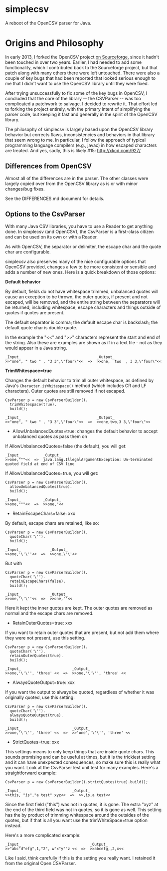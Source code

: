 # simplecsv

A reboot of the OpenCSV parser for Java.

# Origins and Philosophy

In early 2013, I forked the OpenCSV project [on Sourceforge](http://opencsv.sourceforge.net), since it hadn't been touched in over two years.  Earlier, I had needed to add some functionality, which I contributed back to the Sourceforge project, but that patch along with many others there were left untouched.  There were also a couple of key bugs that had been reported that looked serious enough to me that I didn't want to use the OpenCSV library until they were fixed.

After trying unsuccessfully to fix some of the key bugs in OpenCSV, I concluded that the core of the library -- the CSVParser -- was too complicated a patchwork to salvage.  I decided to rewrite it.  That effort led to forking the project entirely, with the primary intent of simplifying the parser code, but keeping it fast and generally in the spirit of the OpenCSV library.

The philosophy of simplecsv is largely based upon the OpenCSV library behavior but corrects flaws, inconsistencies and behaviors in that library that seem wrong to me.  In particular, I follow the approach of typical programming language compilers (e.g., javac) in how escaped characters are treated.  And yes, sadly, this is likely #15:  http://xkcd.com/927/


## Differences from OpenCSV

Almost all of the differences are in the parser.  The other classes were largely copied over from the OpenCSV library as is or with minor changes/bug fixes.

See the DIFFERENCES.md document for details.



## Options to the CsvParser

With many Java CSV libraries, you have to use a Reader to get anything done.  In simplecsv (and OpenCSV), the CsvParser is a first-class citizen and can be used on its own or with a Reader.

As with OpenCSV, the separator or delimiter, the escape char and the quote char are configurable.

simplecsv also preserves many of the nice configurable options that OpenCSV provided, changes a few to be more consistent or sensible and adds a number of new ones.  Here is a quick breakdown of those options:


**Default behavior**

By default, fields do not have whitespace trimmed, unbalanced quotes will cause an exception to be thrown, the outer quotes, if present and not escaped, will be removed, and the entire string between the separators will be returned, including whitespace, escape characters and things outside of quotes if quotes are present.

The default separator is comma; the default escape char is backslash; the default quote char is double quote.

In the example the "<<" and ">>" characters represent the start and end of the string.  Also these are examples are shown as if in a text file - not as they would appear in a Java string.

    _Input_                                  _Output_
    >>"one", " two " , "3 3",\"four\"<<  =>  >>one,  two  , 3 3,\"four\"<<


**TrimWhitespace=true**

Changes the default behavior to trim all outer whitespace, as defined by Java's `Character.isWhitespace()` method (which includes CR and LF characters).  Outer quotes are still removed if not escaped.

    CsvParser p = new CsvParserBuilder().
      trimWhitespace(true).
      build();

    _Input_                                  _Output_
    >>"one", " two " , "3 3",\"four\"<<  =>  >>one,two,3 3,\"four\"<<


* AllowUnbalancedQuotes=true:  changes the default behavior to accept unbalanced quotes as pass them on

If AllowUnbalancedQuotes=false (the default), you will get:

    _Input_          _Output_
    >>one,"""<<  =>  java.lang.IllegalArgumentException: Un-terminated quoted field at end of CSV line

If AllowUnbalancedQuotes=true, you will get:

    CsvParser p = new CsvParserBuilder().
      allowUnbalancedQuotes(true).
      build();

    _Input_          _Output_
    >>one,"""<<  =>  >>one,"<<


* RetainEscapeChars=false: xxx

By default, escape chars are retained, like so:

    CsvParser p = new CsvParserBuilder().
      quoteChar('\'').
      build();

    _Input_             _Output_
    >>one,'\'\''<<  =>  >>one,\'\'<<

But with

    CsvParser p = new CsvParserBuilder().
      quoteChar('\'').
      retainEscapeChars(false).
      build();

    _Input_             _Output_
    >>one,'\'\''<<  =>  >>one,''<<

Here it kept the inner quotes are kept.  The outer quotes are removed as normal and the escape chars are removed.


* RetainOuterQuotes=true:  xxx

If you want to retain outer quotes that are present, but not add them where they were not present, use this setting.

    CsvParser p = new CsvParserBuilder().
      quoteChar('\'').
      retainOuterQuotes(true).    
      build();

    _Input_                       _Output_
    >>one,'\'\'', 'three' <<  =>  >>one,'\'\'', 'three' <<


* AlwaysQuoteOutput=true:  xxx

If you want the output to always be quoted, regardless of whether it was originally quoted, use this setting:

    CsvParser p = new CsvParserBuilder().
      quoteChar('\'').
      alwaysQuoteOutput(true).
      build();

    _Input_                       _Output_
    >>one,'\'\'', 'three' <<  =>  >>'one','\'\'', 'three' <<


* StrictQuotes=true:  xxx

This settings means to only keep things that are inside quote chars. This sounds promising and can be useful at times, but it is the trickiest setting and it can have unexpected consequences, so make sure this is really what you want.  Look at the CsvParserTest unit test for many examples.  Here's a straightforward example:

    CsvParser p = new CsvParserBuilder().strictQuotes(true).build();

    _Input_                       _Output_
    >>this, "is","a test" xyz<<  =>  >>,is,a test<<

Since the first field ("this") was not in quotes, it is gone.  The extra "xyz" at the end of the third field was not in quotes, so it is gone as well.  This setting has the by product of trimming whitespace around the outsides of the quotes, but if that is all you want use the trimWhiteSpace=true option instead.
   
Here's a more complicated example:

    _Input_                               _Output_
    >>"abc"d"efg",1,"2", w"x"y""z <<  =>  >>abcefg,,2,x<<
 
Like I said, think carefully if this is the setting you really want.  I retained it from the original Open CSVParser.



